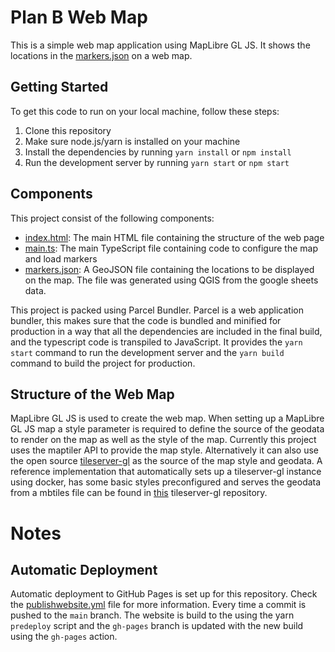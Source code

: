# Plan B Web Map

This is a simple web map application using MapLibre GL JS. It shows the locations in the [markers.json](src/markers.json) on a web map.

## Getting Started

To get this code to run on your local machine, follow these steps:
1. Clone this repository
2. Make sure node.js/yarn is installed on your machine
3. Install the dependencies by running `yarn install` or `npm install`
4. Run the development server by running `yarn start` or `npm start`

## Components

This project consist of the following components:
- [index.html](src/index.html): The main HTML file containing the structure of the web page
- [main.ts](src/ts/main.ts): The main TypeScript file containing code to configure the map and load markers   
- [markers.json](src/markers.json): A GeoJSON file containing the locations to be displayed on the map. The file was generated using QGIS from the google sheets data.

This project is packed using Parcel Bundler. Parcel is a web application bundler, this makes sure that the code is bundled and minified for production in a way that all the dependencies are included in the final build, and the typescript code is transpiled to JavaScript. It provides the `yarn start` command to run the development server and the `yarn build` command to build the project for production.

## Structure of the Web Map
MapLibre GL JS is used to create the web map. When setting up a MapLibre GL JS map a style parameter is required to define the source of the geodata to render on the map as well as the style of the map. Currently this project uses the maptiler API to provide the map style. Alternatively it can also use the open source [tileserver-gl](https://github.com/maptiler/tileserver-gl) as the source of the map style and geodata. A reference implementation that automatically sets up a tileserver-gl instance using docker, has some basic styles preconfigured and serves the geodata from a mbtiles file can be found in [this](https://github.com/raul-lezameta/planB_tileserver) tileserver-gl repository.

# Notes 
## Automatic Deployment
Automatic deployment to GitHub Pages is set up for this repository. Check the [publishwebsite.yml](.github/workflows/publishwebsite.yml) file for more information. Every time a commit is pushed to the `main` branch. The website is build to the using the yarn `predeploy` script and the `gh-pages` branch is updated with the new build using the `gh-pages` action.